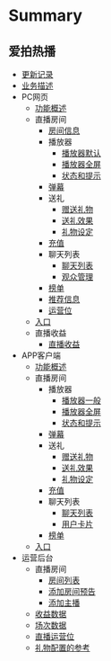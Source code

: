 # Summary

## 爱拍热播
* [更新记录](log.md)
* [业务描述](readme.md)
* PC网页
    * [功能概述](pc/overview.md)
    * 直播房间
        * [房间信息](pc/roomadmin.md)
        * 播放器
            * [播放器默认](pc/player.md)
            * [播放器全屏](pc/playerfs.md)
            * [状态和提示](pc/status.md)
        * [弹幕](pc/danmaku.md)
        * 送礼
            * [赠送礼物](pc/gift.md)
            * [送礼效果](pc/gifteffect.md)
            * [礼物设定](pc/giftdesign.md)
        * [充值](pc/charge.md)
        * 聊天列表
            * [聊天列表](pc/chatlist.md)
            * [观众管理](pc/usermanage.md)
        * [榜单](pc/ranking.md)
        * [推荐信息](pc/recommend.md)
        * [运营位](pc/operations.md)
    * [入口](pc/entrance.md)
    * 直播收益
        * [直播收益](pc/live-earning.md)
* APP客户端
    * [功能概述](app/overview.md)
    * 直播房间
        * 播放器
            * [播放器一般](app/player.md)
            * [播放器全屏](app/playerfullscreen.md)
            * [状态和提示](app/status.md)
        * [弹幕](app/danmaku.md)
        * 送礼
            * [赠送礼物](app/gift.md)
            * [送礼效果](app/gifteffect.md)
            * [礼物设定](app/giftdesign.md)
        * [充值](app/charge.md)
        * 聊天列表
            * [聊天列表](app/chat.md)
            * [用户卡片](app/userinfo.md)
        * [榜单](app/ranking.md)
    * [入口](app/entrance.md)
* 运营后台
    * 直播房间
        * [房间列表](console/roomlist.md)
        * [添加房间预告](console/roomnotice.md)
        * [添加主播](console/newanchor.md)
    * [收益数据](console/earning.md)
    * [场次数据](console/livedata.md)
    * [直播运营位](console/operations-area.md)
    * [礼物配置的参考](console/giftsetting.md)

